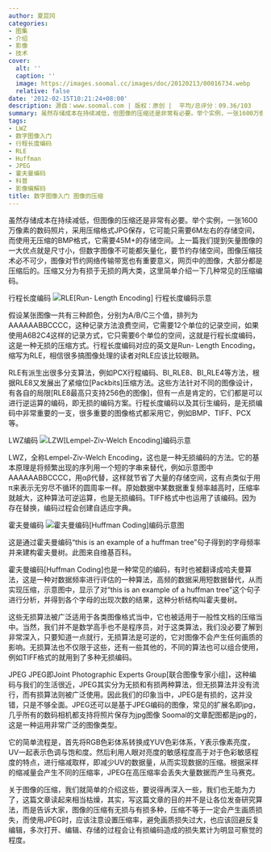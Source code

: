 ```yaml
---
author: 夏昆冈
categories:
- 图集
- 介绍
- 影像
- 技术
cover:
  alt: ''
  caption: ''
  image: https://images.soomal.cc/images/doc/20120213/00016734.webp
  relative: false
date: '2012-02-15T10:21:24+08:00'
description: 源自：www.soomal.com | 版权：原创 |  平均/总评分：09.36/103
summary: 虽然存储成本在持续减低，但图像的压缩还是非常有必要。举个实例，一张1600万像素的数码照片，采用压缩格式JPG保存，它可能只需要6M左右的存储空间，而使用无压缩的BMP格式，它需要45M+的存储空间。上一篇我们提到矢量图像的一大优点就是尺寸小，但数字图像不可能都矢量化，要节约存储空间，图像压缩技术必不可少……
tags:
- LWZ
- 数字图像入门
- 行程长度编码
- RLE
- Huffman
- JPEG
- 霍夫曼编码
- 科普
- 影像编解码
title: 数字图像入门 图像的压缩
---
```


虽然存储成本在持续减低，但图像的压缩还是非常有必要。举个实例，一张1600万像素的数码照片，采用压缩格式JPG保存，它可能只需要6M左右的存储空间，而使用无压缩的BMP格式，它需要45M+的存储空间。上一篇我们提到矢量图像的一大优点就是尺寸小，但数字图像不可能都矢量化，要节约存储空间，图像压缩技术必不可少，图像对节约网络传输带宽也有重要意义，网页中的图像，大部分都是压缩后的。压缩又分为有损于无损的两大类，这里简单介绍一下几种常见的压缩编码。

行程长度编码
![RLE[Run- Length Encoding] 行程长度编码示意](https://images.soomal.cc/images/doc/20120213/00016734.webp)




假设某张图像一共有三种颜色，分别为A/B/C三个值，排列为AAAAAABBCCCC，这种记录方法浪费空间，它需要12个单位的记录空间，如果使用A6B2C4这样的记录方式，它只需要6个单位的空间，这就是行程长度编码，这是一种无损的压缩方式。行程长度编码对应的英文是Run- Length Encoding，缩写为RLE，相信很多搞图像处理的读者对RLE应该比较眼熟。

RLE有派生出很多分支算法，例如PCX行程编码、BI_RLE8、BI_RLE4等方法，根据RLE8又发展出了紧缩位[Packbits]压缩方法。这些方法针对不同的图像设计，有各自的局限[RLE8最高只支持256色的图像]，但有一点是肯定的，它们都是可以进行逆运算的编码，即无损的编码方案。行程长度编码以及其衍生编码，是无损编码中非常重要的一支，很多重要的图像格式都采用它，例如BMP、TIFF、PCX等。

LWZ编码
![LZW[Lempel-Ziv-Welch Encoding]编码示意](https://images.soomal.cc/images/doc/20120213/00016735.webp)




LWZ，全称Lempel-Ziv-Welch Encoding，这也是一种无损编码的方法。它的基本原理是将频繁出现的序列用一个短的字串来替代，例如示意图中AAAAAABBCCCC，用αβ代替，这样就节省了大量的存储空间，这有点类似于用π来表示无穷尽不循环的圆周率一样。原始数据中某数据重复频率越高时，压缩率就越大，这种算法可逆运算，也是无损编码。TIFF格式中也运用了该编码。因为存在替换，编码过程会创建自适应字典。

霍夫曼编码
![霍夫曼编码[Huffman Coding]编码示意图](https://images.soomal.cc/images/doc/20120213/00016736.webp)

这是通过霍夫曼编码“this is an example of a huffman tree”句子得到的字母频率并来建构霍夫曼树。此图来自维基百科。


霍夫曼编码[Huffman Coding]也是一种常见的编码，有时也被翻译成哈夫曼算法，这是一种对数据频率进行评估的一种算法，高频的数据采用短数据替代，从而实现压缩，示意图中，显示了对“this is an example of a huffman tree”这个句子进行分析，并得到各个字母的出现次数的结果，这种分析结构叫霍夫曼树。

这些无损算法被广泛适用于各类图像格式当中，它也被适用于一般性文档的压缩当中。当然，我们并不是数学高手也不是程序员，对于这类算法，我们没必要了解到非常深入，只要知道一点就行，无损算法是可逆的，它对图像不会产生任何画质的影响。无损算法也不仅限于这些，还有一些其他的，不同的算法也可以组合使用，例如TIFF格式的就用到了多种无损编码。

JPEG
JPEG即Joint Photographic Experts Group[联合图像专家小组]，这种编码与我们的生活很近，JPEG其实分为无损和有损两种算法，但无损算法并没有流行，而有损算法则被广泛使用。因此我们的印象当中，JPEG是有损的，这并没错，只是不够全面。JPEG还可以是基于JPEG编码的图像，常见的扩展名即jpg，几乎所有的数码相机都支持将照片保存为jpg图像
Soomal的文章配图都是jpg的，这是一种运用非常广泛的图像类型。

它的简单流程是，首先将RGB色彩体系转换成YUV色彩体系，Y表示像素亮度，UV一起表示色调与饱和度。然后利用人眼对亮度的敏感程度高于对于色彩敏感程度的特点，进行缩减取样，即减少UV的数据量，从而实现数据的压缩。根据采样的缩减量会产生不同的压缩率，JPEG在高压缩率会丢失大量数据而产生马赛克。

关于图像的压缩，我们就简单的介绍这些，要说得再深入一些，我们也无能为力了，这篇文章读起来相当枯燥，其实，写这篇文章的目的并不是让各位发奋研究算法，而是告诉大家，图像的压缩有无损与有损多种，压缩不等于一定会产生画质损失，而使用JPEG时，应该注意设置压缩率，避免画质损失过大，也应该回避反复编辑，多次打开、编辑、存储的过程会让有损编码造成的损失累计为明显可察觉的程度。